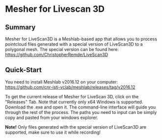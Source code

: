# Mesher for Livescan 3D

## Summary
Mesher for LiveScan3D is a Meshlab-based app that allows you to process pointcloud files generated with a special version of LiveScan3D to a polygonal mesh. The special version can be found here: https://github.com/ChristopherRemde/LiveScan3D

## Quick-Start
You need to install Meshlab v2016.12 on your computer: https://github.com/cnr-isti-vclab/meshlab/releases/tag/v2016.12

To get the current release of Mesher for LiveScan 3D, click on the "Releases" Tab. Note that currently only x64 Windows is supported. Download the .exe and open it. The command-line interface will guide you through the rest of the process. The paths you need to input can be simply copy and pasted from your windows explorer.

**Note!** Only files generated with the special version of LiveScan3D are supported, make sure to use it while recording! 
